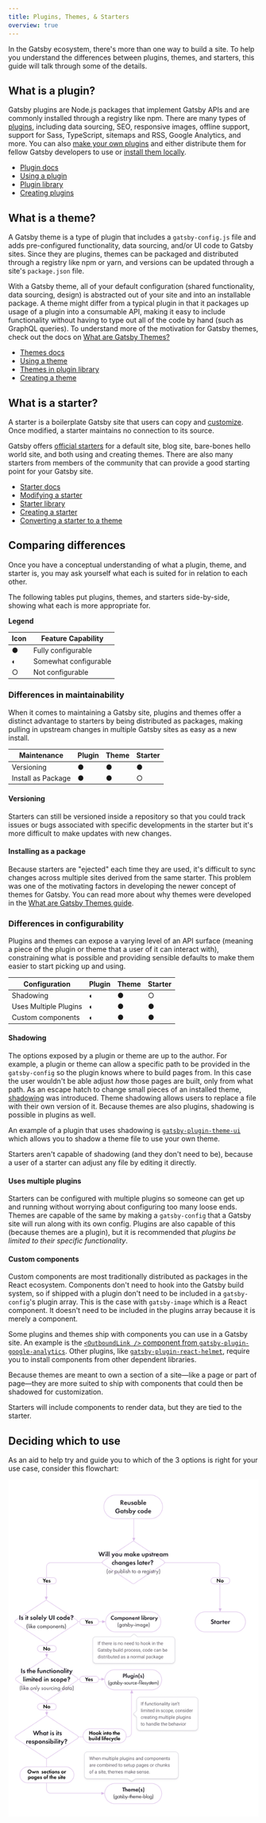 ```yaml
---
title: Plugins, Themes, & Starters
overview: true
---
```


In the Gatsby ecosystem, there's more than one way to build a site. To help you understand the differences between plugins, themes, and starters, this guide will talk through some of the details.

## What is a plugin?

Gatsby plugins are Node.js packages that implement Gatsby APIs and are commonly installed through a registry like npm. There are many types of [plugins](/plugins/), including data sourcing, SEO, responsive images, offline support, support for Sass, TypeScript, sitemaps and RSS, Google Analytics, and more. You can also [make your own plugins](/docs/creating-plugins/) and either distribute them for fellow Gatsby developers to use or [install them locally](/docs/loading-plugins-from-your-local-plugins-folder/).

- [Plugin docs](/docs/plugins/)
- [Using a plugin](/docs/using-a-plugin-in-your-site/)
- [Plugin library](/plugins/)
- [Creating plugins](/docs/creating-plugins/)

## What is a theme?

A Gatsby theme is a type of plugin that includes a `gatsby-config.js` file and adds pre-configured functionality, data sourcing, and/or UI code to Gatsby sites. Since they are plugins, themes can be packaged and distributed through a registry like npm or yarn, and versions can be updated through a site's `package.json` file.

With a Gatsby theme, all of your default configuration (shared functionality, data sourcing, design) is abstracted out of your site and into an installable package. A theme might differ from a typical plugin in that it packages up usage of a plugin into a consumable API, making it easy to include functionality without having to type out all of the code by hand (such as GraphQL queries). To understand more of the motivation for Gatsby themes, check out the docs on [What are Gatsby Themes?](/docs/themes/what-are-gatsby-themes/)

- [Themes docs](/docs/themes/)
- [Using a theme](/docs/themes/using-a-gatsby-theme/)
- [Themes in plugin library](/plugins/?=gatsby-theme)
- [Creating a theme](/docs/themes/building-themes/)

## What is a starter?

A starter is a boilerplate Gatsby site that users can copy and [customize](/docs/modifying-a-starter/). Once modified, a starter maintains no connection to its source.

Gatsby offers [official starters](/docs/starters/#official-starters) for a default site, blog site, bare-bones hello world site, and both using and creating themes. There are also many starters from members of the community that can provide a good starting point for your Gatsby site.

- [Starter docs](/docs/starters/)
- [Modifying a starter](/docs/modifying-a-starter/)
- [Starter library](/starters/)
- [Creating a starter](/docs/creating-a-starter/)
- [Converting a starter to a theme](/docs/themes/converting-a-starter/)

## Comparing differences

Once you have a conceptual understanding of what a plugin, theme, and starter is, you may ask yourself what each is suited for in relation to each other.

The following tables put plugins, themes, and starters side-by-side, showing what each is more appropriate for.

**Legend**

| Icon | Feature Capability    |
| ---- | --------------------- |
| ●    | Fully configurable    |
| ◐    | Somewhat configurable |
| ○    | Not configurable      |

### Differences in maintainability

When it comes to maintaining a Gatsby site, plugins and themes offer a distinct advantage to starters by being distributed as packages, making pulling in upstream changes in multiple Gatsby sites as easy as a new install.

| Maintenance        | Plugin | Theme | Starter |
| ------------------ | ------ | ----- | ------- |
| Versioning         | ●      | ●     | ●       |
| Install as Package | ●      | ●     | ○       |

#### Versioning

Starters can still be versioned inside a repository so that you could track issues or bugs associated with specific developments in the starter but it's more difficult to make updates with new changes.

#### Installing as a package

Because starters are "ejected" each time they are used, it's difficult to sync changes across multiple sites derived from the same starter. This problem was one of the motivating factors in developing the newer concept of themes for Gatsby. You can read more about why themes were developed in the [What are Gatsby Themes guide](/docs/themes/what-are-gatsby-themes/#gatsby-starters).

### Differences in configurability

Plugins and themes can expose a varying level of an API surface (meaning a piece of the plugin or theme that a user of it can interact with), constraining what is possible and providing sensible defaults to make them easier to start picking up and using.

| Configuration         | Plugin | Theme | Starter |
| --------------------- | ------ | ----- | ------- |
| Shadowing             | ◐      | ●     | ○       |
| Uses Multiple Plugins | ◐      | ●     | ●       |
| Custom components     | ◐      | ●     | ●       |

#### Shadowing

The options exposed by a plugin or theme are up to the author. For example, a plugin or theme can allow a specific path to be provided in the `gatsby-config` so the plugin knows where to build pages from. In this case the user wouldn't be able adjust _how_ those pages are built, only from what path. As an escape hatch to change small pieces of an installed theme, [shadowing](/docs/themes/shadowing/) was introduced. Theme shadowing allows users to replace a file with their own version of it. Because themes are also plugins, shadowing is possible in plugins as well.

An example of a plugin that uses shadowing is [`gatsby-plugin-theme-ui`](/packages/gatsby-plugin-theme-ui/?=theme-ui#customizing-the-theme) which allows you to shadow a theme file to use your own theme.

Starters aren't capable of shadowing (and they don't need to be), because a user of a starter can adjust any file by editing it directly.

#### Uses multiple plugins

Starters can be configured with multiple plugins so someone can get up and running without worrying about configuring too many loose ends. Themes are capable of the same by making a `gatsby-config` that a Gatsby site will run along with its own config. Plugins are also capable of this (because themes are a plugin), but it is recommended that _plugins be limited to their specific functionality_.

#### Custom components

Custom components are most traditionally distributed as packages in the React ecosystem. Components don't need to hook into the Gatsby build system, so if shipped with a plugin don't need to be included in a `gatsby-config`'s plugin array. This is the case with `gatsby-image` which is a React component. It doesn't need to be included in the plugins array because it is merely a component.

Some plugins and themes ship with components you can use in a Gatsby site. An example is the [`<OutboundLink />` component from `gatsby-plugin-google-analytics`](/packages/gatsby-plugin-google-analytics/?=#outboundlink-component). Other plugins, like [`gatsby-plugin-react-helmet`](/packages/gatsby-plugin-react-helmet), require you to install components from other dependent libraries.

Because themes are meant to own a section of a site—like a page or part of page—they are more suited to ship with components that could then be shadowed for customization.

Starters will include components to render data, but they are tied to the starter.

## Deciding which to use

As an aid to help try and guide you to which of the 3 options is right for your use case, consider this flowchart:

![Flowchart walking through options for plugins, starters, and themes](./images/plugin-starter-theme-flowchart.png)
